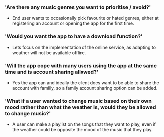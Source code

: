 ### 'Are there any music genres you want to prioritise / avoid?'
- End user wants to occasionally pick favourite or hated genres, either at registering an account or opening the app for the first time. <br>
### 'Would you want the app to have a download function?'
- Lets focus on the implementation of the online service, as adapting to weather will not be available offline. <br>

### 'Will the app cope with many users using the app at the same time and is account sharing allowed?'
- Yes the app can and ideally the client does want to be able to share the account with famiily, so a family account sharing option can be added.

### 'What if a user wanted to change music based on their own mood rather than what the weather is, would they be allowed to change music?'
 - A user can make a playlist on the songs that they want to play, even if the weather could be opposite the mood of the music that they play. <br>
